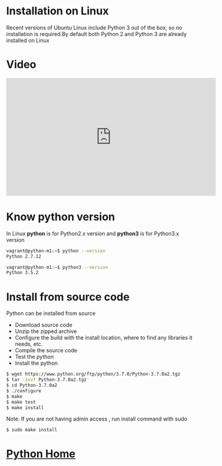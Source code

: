 # Installation on Linux
Recent versions of Ubuntu Linux include Python 3 out of the box, so no installation is required.By default both Python 2 and Python 3 are already installed on Linux
# Video
<iframe width="560" height="315" src="https://www.youtube.com/embed/5NTwyqq2TpI?rel=0" frameborder="0" allowfullscreen></iframe>

# Know python version
In Linux **python** is for Python2.x version and **python3** is for Python3.x version
```bash
vagrant@python-m1:~$ python --version
Python 2.7.12
```
```bash
vagrant@python-m1:~$ python3 --version
Python 3.5.2
```
# Install from source code
Python can be installed from source
- Download source code
- Unzip the zipped archive
- Configure the build with the install location, where to find any libraries it needs, etc.
- Compile the source code
- Test the python
- Install the python
```bash
$ wget https://www.python.org/ftp/python/3.7.0/Python-3.7.0a2.tgz
$ tar -zxvf Python-3.7.0a2.tgz
$ cd Python-3.7.0a2
$ ./configure
$ make
$ make test
$ make install
```
Note: If you are not having admin access , run install command with sudo

```bash
$ sudo make install
```


# [Python Home](index.html#InstallLinux)
